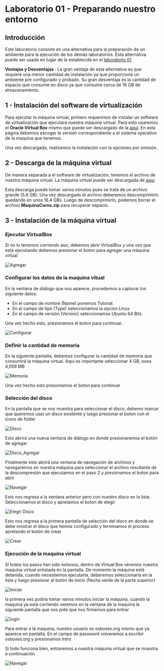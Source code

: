 # Laboratorio 01 - Preparando nuestro entorno

## Introducción

Este laboratorio consiste en una alternativa para la preparación de un ambiente para la ejecución de los demás laboratorios. Esta alternativa puede ser usada en lugar de la establecida en el [laboratorio 01](./laboratorio_01.md).

__Ventajas y Desventajas__ : La gran ventaja de esta alternativa es que requiere una menor cantidad de instalación ya que proporciona un ambiente pre configurado y probado. Su gran desventaja es la cantidad de espacio que consume en disco  ya que consume cerca de 16 GB de almacenamiento.

## 1 - Instalación del software de virtualización

Para ejecutar la máquina virtual, primero requerimos de instalar un software de virtualización que ejecutará nuestra máquina virtual. Para esto usaremos el __Oracle Virtual Box__ mismo que puede ser descargado de la [aquí](https://www.virtualbox.org/wiki/Downloads). En esta página debemos escoger la versión correspondiente a el sistema operativo de la maquina que tenemos.

Una vez descargada, realizamos la instalación con la opciones por omisión.

## 2 - Descarga de la máquina virtual

De manera separada a el software de virtualización, tenemos el archivo de nuestra máquina virtual. La máquina virtual puede ser descargada de [aquí](https://ibm.box.com/s/137duspbw1b9jtjlpw6oax8vvmh0zg4q).

Esta descarga puede tomar varios minutos pues se trata de un archivo grande (5.8 GB). Una vez descargado el archivo deberemos descomprimirlo quedando en unos 16.4 GBs. Luego de descomprimirlo, podemos borrar el archivo __MaquinaCurso.zip__ para recuperar espacio.

## 3 - Instalación de la máquina virtual

### Ejecutar VirtualBox

Si no lo tenemos corriendo aun, debemos abrir VirtualBox y una vez que está ejecutando debemos presionar el boton para agregar una máquina virtual

![Agregar](../imagenes/maquina_virtual/01.png)

### Configurar los datos de la maquina vitual

En la ventana de diálogo que nos aparece, procedemos a capturar los siguiente datos: 

- En el campo de nombre (Name) ponemos Tutorial. 
- En el campo de tipo (Type) seleccionamos la opcion Linux
- En el campo de versión (Version) seleccionamos Ubuntu 64 Bits

Una vez hecho esto, presionamos el boton para continuar.

![Configurar](../imagenes/maquina_virtual/02.png)

### Definir la cantidad de memoria

En la siguiente pantalla, debemos configurar la cantidad de memoria que consumirá la máquina virtual. Aquí es importante seleccionar 4 GB, osea 4,056 MB

![Memoria](../imagenes/maquina_virtual/03.png)

Una vez hecho esto presionamos el boton para continuar

### Selección del disco

En la pantalla que se nos muestra para seleccionar el disco, debemo marcar que queremos usar un disco existente y luego presionar el boton con el icono de folder

![Disco](../imagenes/maquina_virtual/04.png)

Esto abrirá una nueva ventana de diálogo en donde presionaremos el botón de agregar

![Disco_Agregar](../imagenes/maquina_virtual/05.png)

Finalmente esto abrirá una ventana de navegación de archivos y navegaremos en nuestra máquina para seleccionar el archivo resultante de la descompresión que ejecutamos en el paso 2 y presionamos el boton para abrir

![Navegar](../imagenes/maquina_virtual/06.png)

Esto nos regresa a la ventana anterior pero con nuestro disco en la lista. Seleccionamos el disco y apretamos el boton de elegir

![Elegir Disco](../imagenes/maquina_virtual/06b.png)

Esto nos regresa a la primera pantalla de selección del disco en donde se debe mostrar el disco que hemos configurado y terminamos el proceso apretando el botón de crear

![Crear](../imagenes/maquina_virtual/06c.png)

### Ejecución de la maquina virtual

Si todos los pasos han sido exitosos, dentro de Virtual Box veremos nuestra maquina virtual enlistada en la pantalla. De momento la máquina está detenida, cuando necesitemos ejecutarla, deberemos seleccionarla en la lista y luego presionar el botón de inicio (flecha verde de la parte superior)

![Iniciar](../imagenes/maquina_virtual/07.png)

la primera ves podría tomar varios minutos iniciar la máquina, cuando la maquina ya está corriendo veremos en la ventana de la maquina la siguiente pantalla que nos pide que nos firmemos para entrar

![login](../imagenes/maquina_virtual/08.png)

Para entrar a la maquina, nuestro usuario es osboxes.org mismo que ya aparece en pantalla. En el campo de password volveremos a escribir osboxes.org y presionamos Intro

Si todo funciona bien, entraremos a nuestra máquina virtual que se muestra a continuación

![Navegar](../imagenes/maquina_virtual/09.png)


